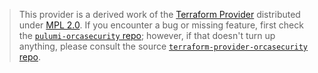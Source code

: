 > This provider is a derived work of the [Terraform Provider](https://github.com/terraform-providers/terraform-provider-orcasecurity)
> distributed under [MPL 2.0](https://www.mozilla.org/en-US/MPL/2.0/). If you encounter a bug or missing feature,
> first check the [`pulumi-orcasecurity` repo](/issues); however, if that doesn't turn up anything,
> please consult the source [`terraform-provider-orcasecurity` repo](https://github.com/terraform-providers/terraform-provider-orcasecurity/issues).
